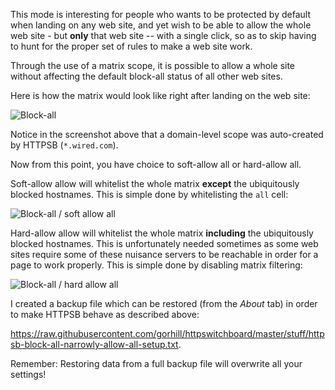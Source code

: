 This mode is interesting for people who wants to be protected by default when landing on any web site, and yet wish to be able to allow the whole web site - but **only** that web site -- with a single click, so as to skip having to hunt for the proper set of rules to make a web site work.

Through the use of a matrix scope, it is possible to allow a whole site without affecting the default block-all status of all other web sites.

Here is how the matrix would look like right after landing on the web site:

![Block-all](https://raw.githubusercontent.com/gorhill/httpswitchboard/master/doc/img/httpsb-block-all-narrowly-allow-all.png)

Notice in the screenshot above that a domain-level scope was auto-created by HTTPSB (`*.wired.com`).

Now from this point, you have choice to soft-allow all or hard-allow all.

Soft-allow allow will whitelist the whole matrix **except** the ubiquitously blocked hostnames. This is simple done by whitelisting the `all` cell:

![Block-all / soft allow all](https://raw.githubusercontent.com/gorhill/httpswitchboard/master/doc/img/httpsb-block-all-narrowly-allow-all-soft.png)

Hard-allow allow will whitelist the whole matrix **including** the ubiquitously blocked hostnames. This is unfortunately needed sometimes as some web sites require some of these nuisance servers to be reachable in order for a page to work properly. This is simple done by disabling matrix filtering:

![Block-all / hard allow all](https://raw.githubusercontent.com/gorhill/httpswitchboard/master/doc/img/httpsb-block-all-narrowly-allow-all-hard.png)

I created a backup file which can be restored (from the _About_ tab) in order to make HTTPSB behave as described above:

<https://raw.githubusercontent.com/gorhill/httpswitchboard/master/stuff/httpsb-block-all-narrowly-allow-all-setup.txt>.

Remember: Restoring data from a full backup file will overwrite all your settings!